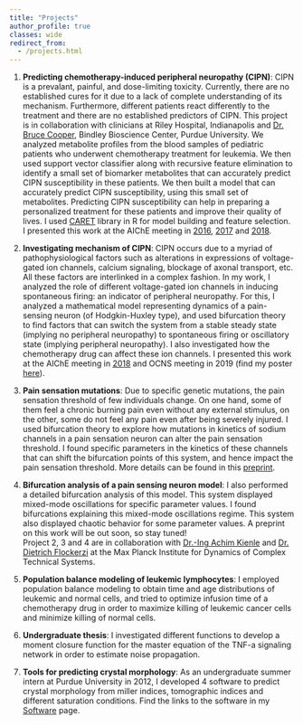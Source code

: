 ```yaml
---
title: "Projects"
author_profile: true
classes: wide
redirect_from: 
  - /projects.html
---
```



1. **Predicting chemotherapy-induced peripheral neuropathy (CIPN)**: CIPN is a prevalant, painful, and dose-limiting toxicity. Currently, there are no established cures for it due to a lack of complete understanding of its mechanism. Furthermore, different patients react differently to the treatment and there are no established predictors of CIPN. This project is in collaboration with clinicians at Riley Hospital, Indianapolis and [Dr. Bruce Cooper](https://www.purdue.edu/discoverypark/bioscience/directory/view.php?id=2367), Bindley Bioscience Center, Purdue University. We analyzed metabolite profiles from the blood samples of pediatric patients who underwent chemotherapy treatment for leukemia. We then used support vector classifier along with recursive feature elimination to identify a small set of biomarker metabolites that can accurately predict CIPN susceptibility in these patients. We then built a model that can accurately predict CIPN susceptibility, using this small set of metabolites. Predicting CIPN susceptibility can help in preparing a personalized treatment for these patients and improve their quality of lives. I used [CARET](http://topepo.github.io/caret/index.html) library in R for model building and feature selection. I presented this work at the AIChE meeting in [2016](https://www.aiche.org/conferences/aiche-annual-meeting/2016/proceeding/paper/229ab-pharmacometabonomics-approach-early-prediction-neuropathy), [2017](https://www.aiche.org/conferences/aiche-annual-meeting/2017/proceeding/paper/192ae-pharmacometabonomics-approach-early-prediction-neuropathy) and [2018](https://www.aiche.org/conferences/aiche-annual-meeting/2018/proceeding/paper/662e-pharmacometabonomics-approach-early-prediction-chemotherapy-induced-peripheral-neuropathy).    

2. **Investigating mechanism of CIPN**: CIPN occurs due to a myriad of pathophysiological factors such as alterations in expressions of voltage-gated ion channels, calcium signaling, blockage of axonal transport, etc. All these factors are interlinked in a complex fashion. In my work, I analyzed the role of different voltage-gated ion channels in inducing spontaneous firing: an indicator of peripheral neuropathy. For this, I analyzed a mathematical model representing dynamics of a pain-sensing neuron (of Hodgkin-Huxley type), and used bifurcation theory to find factors that can switch the system from a stable steady state (implying no peripheral neuropathy) to spontaneous firing or oscillatory state (implying peripheral neuropathy). I also investigated how the chemotherapy drug can affect these ion channels. I presented this work at the AIChE meeting in [2018](https://www.aiche.org/conferences/aiche-annual-meeting/2018/proceeding/paper/720a-integrative-mathematical-model-investigate-chemotherapy-induced-peripheral-neuropathy-through) and OCNS meeting in 2019 (find my poster [here](https://ocns.memberclicks.net/assets/CNS_Meetings/CNS2019/Posters/P256.pdf)).    

3. **Pain sensation mutations**: Due to specific genetic mutations, the pain sensation threshold of few individuals change. On one hand, some of them feel a chronic burning pain even without any external stimulus, on the other, some do not feel any pain even after being severely injured. I used bifurcation theory to explore how mutations in kinetics of sodium channels in a pain sensation neuron can alter the pain sensation threshold. I found specific parameters in the kinetics of these channels that can shift the bifurcation points of this system, and hence impact the pain sensation threshold. More details can be found in this [preprint](https://www.biorxiv.org/content/10.1101/757187v1).    

4. **Bifurcation analysis of a pain sensing neuron model**: I also performed a detailed bifurcation analysis of this model. This system displayed mixed-mode oscillations for specific parameter values. I found bifurcations explaining this mixed-mode oscillations regime. This system also displayed chaotic behavior for some parameter values. A preprint on this work will be out soon, so stay tuned!    
Project 2, 3 and 4 are in collaboration with [Dr.-Ing Achim Kienle](https://www.mpi-magdeburg.mpg.de/person/26623/16306) and [Dr. Dietrich Flockerzi](http://www2.mpi-magdeburg.mpg.de/old/people/flocke/index.html) at the Max Planck Institute for Dynamics of Complex Technical Systems.   

5. **Population balance modeling of leukemic lymphocytes**: I employed population balance modeling to obtain time and age distributions of leukemic and normal cells, and tried to optimize infusion time of a chemotherapy drug in order to maximize killing of leukemic cancer cells and minimize killing of normal cells.  

7. **Undergraduate thesis**: I investigated different functions to develop a moment closure function for the master equation of the TNF-a signaling network in order to estimate noise propagation. 

6. **Tools for predicting crystal morphology**: As an undergraduate summer intern at Purdue University in 2012, I developed 4 software to predict crystal morphology from miller indices, tomographic indices and different saturation conditions. Find the links to the software in my [Software](https://parulv1.github.io/software) page.

